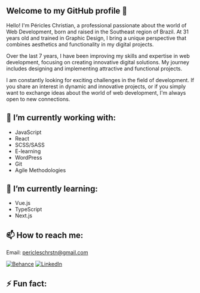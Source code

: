 ## Welcome to my GitHub profile 👋

Hello! I'm Péricles Christian, a professional passionate about the world of Web Development, born and raised in the Southeast region of Brazil. At 31 years old and trained in Graphic Design, I bring a unique perspective that combines aesthetics and functionality in my digital projects.

Over the last 7 years, I have been improving my skills and expertise in web development, focusing on creating innovative digital solutions. My journey includes designing and implementing attractive and functional projects.

I am constantly looking for exciting challenges in the field of development. If you share an interest in dynamic and innovative projects, or if you simply want to exchange ideas about the world of web development, I'm always open to new connections.

## 🔭 I’m currently working with:
- JavaScript
- React
- SCSS/SASS
- E-learning
- WordPress
- Git
- Agile Methodologies

## 🌱 I’m currently learning:
- Vue.js
- TypeScript
- Next.js
  
## 📫 How to reach me:
Email: pericleschrstn@gmail.com
  
[![Behance](https://img.shields.io/badge/Behance-003ecb?style=for-the-badge&logo=behance)](URL_DO_SEU_LINKEDIN)
[![LinkedIn](https://img.shields.io/badge/LinkedIn-blue?style=for-the-badge&logo=linkedin)](https://www.linkedin.com/in/pericleschristian/)

## ⚡ Fun fact:


